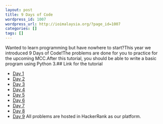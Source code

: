 ```yaml
---
layout: post
title: 9 Days of Code
wordpress_id: 1007
wordpress_url: http://ioimalaysia.org/?page_id=1007
categories: []
tags: []
---
```

Wanted to learn programming but have nowhere to start?This year we introduced 9 Days of Code!The problems are done for you to practice for the upcoming MCC.After this tutorial, you should be able to write a basic program using Python 3.## Link for the tutorial
- [Day 1](https://www.hackerrank.com/9-days-of-code-day-1)
- [Day 2](https://www.hackerrank.com/9-days-of-code-day-2)
- [Day 3](https://www.hackerrank.com/9-days-of-code-day-3)
- [Day 4](https://www.hackerrank.com/9-days-of-code-day-4)
- [Day 5](https://www.hackerrank.com/9-days-of-code-day-5)
- [Day 6](https://www.hackerrank.com/9-days-of-code-day-6)
- [Day 7](https://www.hackerrank.com/9-days-of-code-day-7)
- [Day 8](https://www.hackerrank.com/9-days-of-code-day-8)
- [Day 9](https://www.hackerrank.com/9-days-of-code-day-9)
All problems are hosted in HackerRank as our platform.

